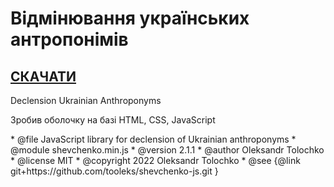 # Відмінювання українських антропонімів
<p><h2><a href="https://github.com/YuriiZosia/DeclensionUkrainianAnthroponyms/archive/refs/heads/main.zip">СКАЧАТИ</a></h2></p>
 Declension Ukrainian Anthroponyms
 <p>Зробив оболочку на базі HTML, CSS, JavaScript</p>
 * @file JavaScript library for declension of Ukrainian anthroponyms
 * @module shevchenko.min.js
 * @version 2.1.1
 * @author Oleksandr Tolochko <tooleks@gmail.com>
 * @license MIT
 * @copyright 2022 Oleksandr Tolochko <tooleks@gmail.com>
 * @see {@link git+https://github.com/tooleks/shevchenko-js.git }
